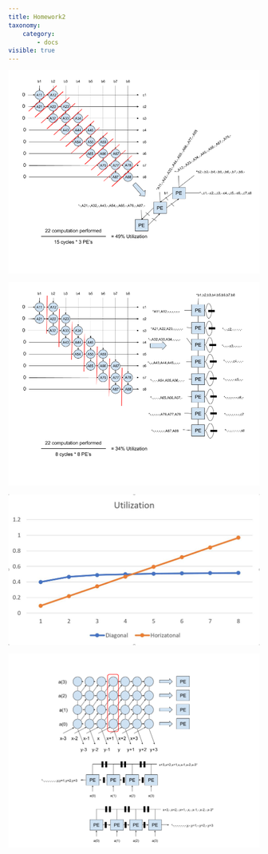 ```yaml
---
title: Homework2
taxonomy:
    category:
        - docs
visible: true
---
```



![problem 1&2](Systolic_2_1.png)

![problem 3](Systolic_2_2.png)

![problem 4](sys4.jpg)

![problem 5](sys5.png)
